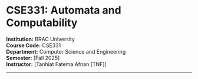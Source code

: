 
# CSE331: Automata and Computability

**Institution:** BRAC University  
**Course Code:** CSE331  
**Department:** Computer Science and Engineering  
**Semester:** [Fall 2025]  
**Instructor:** [Tanhiat Fatema Afnan [TNF]]  

---
